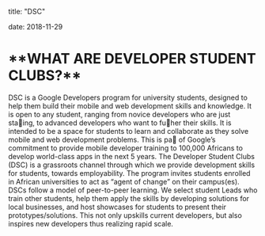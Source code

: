 title: "DSC"

date: 2018-11-29

<h1>**WHAT ARE DEVELOPER STUDENT CLUBS?**</h1>
<p>DSC is a Google Developers program for university students, designed to help them build their mobile
and web development skills and knowledge. It is open to any student, ranging from novice developers
who are just sta􀄟ing, to advanced developers who want to fu􀄟her their skills. It is intended to be a space
for students to learn and collaborate as they solve mobile and web development problems.
This is pa􀄟 of Google’s commitment to provide mobile developer training to 100,000 Africans to
develop world-class apps in the next 5 years. The Developer Student Clubs (DSC) is a grassroots channel
through which we provide development skills for students, towards employability. The program invites
students enrolled in African universities to act as “agent of change” on their campus(es).
DSCs follow a model of peer-to-peer learning. We select student Leads who train other students, help
them apply the skills by developing solutions for local businesses, and host showcases for students to
present their prototypes/solutions. This not only upskills current developers, but also inspires new
developers thus realizing rapid scale.<p/>

